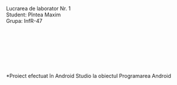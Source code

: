 Lucrarea de laborator Nr. 1 <br>
Student: Pîntea Maxim <br>
Grupa: InfR-47 <br> <br> <br> <br> <br> <br> <br> <br>





*Proiect efectuat în Android Studio la obiectul Programarea Android <br>
